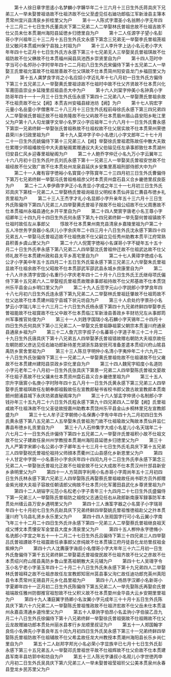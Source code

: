 <!-- { "loadSidebar": true } -->
　　第十人徐日章字思逺小名梦麟小字韡华年二十三六月十三日生外氏蒋具庆下兄弟三人一举未娶曽祖诰故不仕祖济故不仕父至虚见任右廸功郎临江军新淦县主簿本贯常州宜兴县清泉乡折桂里父为户
　　第十一人陈式字潜圣小名翁黙小字无年四十三二月二十七日生外氏董具庆下第二兄弟二人二举娶林氏曽祖忠故不仕祖吉故不仕父员未仕本贯潮州海阳县延徳乡归徳里自为户
　　第十二人任源字子望小名彭哥小字兴祖年三十三二月十五日生外氏文永感下第念三兄弟无一举娶李氏曽祖箎祖旦父敏问本贯威州保宁县独上村祖为户
　　第十三人李升字上达小名元老小字大年年四十七正月十七日生外氏方永感下第三十七兄弟无人三举娶吴氏曽祖琪故不仕祖防故不仕父楙故不仕本贯福州闽县凤池西乡崇贤里自为户
　　第十四人范时中字当可小名夘孙小字时举年四十二二月初八日生外氏宋偏侍下第十五兄弟二人一举娶王氏曽祖允富故不仕祖居善故不仕父琪故不仕本贯简州阳安县龙门乡福田里父为户
　　第十五人龚梦良字肖之小名应奴小字近礼年十七八月初一日生外氏方偏侍下第三十五兄弟三人一举娶黄氏曽祖谅故不仕祖时中故不仕父齐贤故不仕本贯兴化军莆田县崇业乡延陵里叔祖县丞大中为户
　　第十六人刘棠字仲美小名钟真小字防哥年四十一十一月三十日生外氏伍永感下第四十二兄弟八人一举娶萧氏曽祖余故不仕祖贲故不仕父【阙】本贯吉州安福县緑池坊【阙】为户
　　第十七人钩宏字元量小名岳童小字僧惠年二十八三月十三日生外氏程前母徐氏永感下第三四兄弟四人二举娶侯氏曽祖迁故不仕祖务隆故不仕父屿故不仕本贯眉州眉山县安阳乡毗江里父为户第十八人勾龙骥字文举小名罗汉小字应祖年二十六八月十一日生外氏曹永感下第崇一兄弟终鲜一举娶张氏曽祖秩故不仕祖权故不仕父居实故不仕本贯荣州荣徳县荣川乡归政里祖为户
　　第十九人莫冲字子中小名徳儿小字文郎年二十七十月二十一日生外氏姚偏侍下第十三兄弟三人【阙】举娶徐氏曽祖君陈故任中散大夫致仕累赠少师祖襎故任中大夫直秘阁累赠通议大夫父伯镕见任左承事郎致仕本贯湖州归安县仁风乡迎春里祖秘阁为户
　　第二十人鲍乔字仲迁小名九万小字云翼年三十六八月初十日生外氏叶氏刘氏永感下第十一兄弟三人一举娶吴氏曽祖安世故不仕祖经故不仕父致广故不仕本贯处州龙泉县延庆乡安集里髙祖刑部侍郎大中为户
　　第二十一人雍有容字徳裕小名寳寳小字陈寳年二十三四月初三日生外氏曹偏侍下第万七兄弟终鲜一举娶冯氏曽祖格祖彦父时本贯资州盘石县义合乡畿徳里叔良臣为户
　　第二十二人李伊鼎字尹正小名贵显小字成之年三十一七月初三日生外氏邓具庆下第桂一兄弟二人二举娶杨氏曽祖询祖旦父明权本贯仙井监仁夀县布徳乡礼贡里祖为户
　　第二十三人王杰字才礼小名显郎小字升亲年五十三六月十三日生外氏陈偏侍下第四八兄弟三人四举娶黄氏曽祖子揆故不仕祖公绍故不仕父周惠故不仕本贯福州永福县通化乡开平里自为户
　　第二十四人樊賔字唐老小名王尊小字绍卿年三十四九月十四日生外氏何永感下第九十四兄弟终鲜一举先娶何曽祖镇故不仕祖时故任左从事郎父
　　惇故不仕本贯果州南充县清泉乡嘉陵里祖为户第二十五人冷世务字良器小名庆儿小字余庆年二十四三月十八日生外氏沈永感下第四十四兄弟五人一举娶马氏曽祖迈故不仕祖侁故不仕父嗣立见任秀州助教本贯平江府常熟县积善乡虞山里父为户
　　第二十六人倪寛字徳裕小名谋哥小字不疑年五十五十月二十日生外氏李永感下第八兄弟二人四举娶沈氏曽祖仲迁故不仕祖武达故不仕父师礼故不仕本贯建州政和县太平乡髙宅里自为户
　　第二十七人黄璋字徳成小名公才小字美中年五十五四月二十五日生外氏甯永感下第三兄弟三人六举娶朱氏曽祖显故不仕祖余故不仕父昭故不仕本贯邵武军邵武县永城乡庶康里自为户
　　第二十八人许氷清字安国小名重行小字庆老年四十二十月十八日生外氏王氏继母项氏偏侍下第十五兄弟六人二举娶程氏曽祖贯故赠承事郎祖持故不仕父邦基故不仕本贯饶州乐平县金山乡明口里父为户
　　第二十九人丘崈字元山小字説郎小字梦良年四十八七月初六日生外氏连永感下第九兄弟二人二举娶林氏曽祖廷肇故不仕祖筠故不仕父达故不仕本贯建州瓯宁县城下状元坊自为户
　　第三十人俞处约字景孙小名梦云小字瑞儿年三十六三月二十六日生外氏杨永感下第四十九兄弟终鲜四举娶李氏曽祖能故不仕祖寳故不仕父中故不仕本贯临江军新淦县善政乡丰财坊兄左从事郎筠州军事推官处俊为户
　　第三十一人刘韪字国瑞小名石麟小字天锡年二十四月十四日生外氏何具庆下第小三兄弟二人一举娶文氏曽祖静祖蒙父朝宗本贯潼川府通泉县通泉乡祖为户
　　第三十二人詹亢宗字叔子小名蕃哥小字道子年三十二十月二十九日生外氏唐具庆下第十八兄弟五人四举娶茅氏曽祖错故赠右朝防大夫祖京故任左朝防郎父彦达见任右廸功郎新待差充湖浙东路安抚司准备差遣本贯绍兴府山隂县禹防乡賔舍里祖为户
　　第三十三人陈旦字明仲小名清小字夷仲年二十六九月二十八日生外氏张偏侍下第三十一兄弟二人一举娶黄氏曽祖佐故不仕祖谌故不仕父雍故不仕本贯建州建阳县崇政乡崇化里自为户
　　第三十四人魏宪字昭度小名道防小字元老年二十八月初一日生外氏张具庆下第景一兄弟二人四举娶陈氏曽祖文晏故不仕祖子髙故不仕父骧未仕本贯资州盘石县义合乡畿徳里祖为户
　　第三十五人宗升字唐賔小名庚小字时陟年四十五八月十一日生外氏黄永感下第三兄弟三人四举娶李氏曽祖琪故任左朝奉郎祖毅故任左宣教郎秘书省校书郎父敦古故宣教郎本贯南劒州劒浦县城下永庆坊弟直秘阁庠为户
　　第三十六人邹孟字仲贤小名制郎小字钱孙年三十五九月二十六日生外氏程永感下第九十四兄弟四人二举娶【阙】氏曽祖咸故不仕祖洙故不仕父圣徒故授嘉州助教本贯饶州乐平县金山乡桐林里兄左宣教郎盛为户
　　第三十七人牟子正字朝倚小名保夀小字有中年四十九二月初四日生外氏黄永感下第八五兄弟二人五举娶朱氏曽祖尧门故不仕祖瑜故父陶故本贯仙井监仁夀县布徳乡礼贡里自为户
　　第三十八人石仲集字大成小名星儿小名天瑞年二十六七月二十一日生外氏许偏侍下第四十五兄弟二人一举娶许氏曽祖积小故不仕祖文故不仕父子建故任泉州州学教授本贯潮州海阳县延徳乡归徳里父为户
　　第三十九人严第字宋卿小名公弟小字子卿年五十七三月十七日生外氏毛具庆下第十五兄弟三人四举娶祝氏曽祖伦祖持父师顔本贯衢州江山县感化乡新恩里父为户
　　第四十人甘定中字居一小名善孙小字余庆年四十四闰九月十二日生外氏李永感下第念三兄弟二人一举娶张氏曽祖允正故不仕祖安故不仕父大成故不仕本贯汉州什邡县新安乡承明里父为户
　　第四十一人方简舆字利用小名赤哥小字周尚年五十三月初四日生外氏林永感下第六兄弟三人四举娶陈氏再娶蔡氏曽祖峻故任尚书职方员外郎赠金紫光禄大夫祖子容故任朝请郎父绚故不仕本贯兴化军莆田县武化乡尊贤里祖为户
　　第四十二人胡镕字元范小名松老小字子青年三十九四月二十七日生外氏盛偏侍下第一兄弟三人一举娶陈氏曽祖防之祖傥父志通见任右从政郎新南康军録事防军本贯处州缙云县万安乡遇明里父为户
　　第四十三人谯筌字器之小名寳子小字瑞哥年四十七十月初七日生外氏赵具庆下兄弟终鲜四举娶姚氏曽祖惟徳祖赴父之抃本贯潼川府飞乌县礼贤乡永乐里父为户
　　第四十四人张观国字行可小名云翼小字南飞年三十十二月二十四日生外氏许永感下第四一兄弟三人二举娶蔡氏曽祖继良祖天成父博文本贯懐安军金堂县大度乡清泉里父为户
　　第四十五人栁仲永字徳脩小名诜郎小字宜之年五十一十二月二十七日生外氏吕偏侍下第三十四兄弟三人四举娶吕氏曽祖諲故不仕祖震故任承事郎父彦纯故不仕本贯镇江府丹徒县化龙坊曽叔祖金紫绅为户
　　第四十六人沈夀康字诲叔小名僧哥小字大年年三十六二月初一日生外氏詹偏侍下第千五兄弟终鲜二举娶葛氏曽祖俊民故不仕祖齐故不仕父之彦故不仕本贯绍兴府山隂县禹防乡鲁山里髙祖朝散大夫元辅为户
　　第四十七人吴璹字令玉小名宁老小字圣玉年四十二十月二十八日生外氏朱永感下第十九兄弟四人二举娶林氏曽祖释之故不仕祖彦故任左宣教郎知宻州莒县事父洵仁故任迪功郎充英州真阳县令本贯常州无锡县开元乡化昌里祖为户
　　第四十八人杨昂字汉卿小名新哥小字夏卿年四十一正月初二日生外氏陈偏侍下第五兄弟二人一举先娶陈氏再娶俞氏曽祖端故任雅州防御推官祖恕故不仕父积义故不仕本贯婺州金华县大云乡安期里曽祖为户
　　第四十九人潘庭翼字扬卿小名汝翼小字元成年三十十月十五日生外氏陈具庆下第六十六兄弟二人一举娶陈氏曽祖惟政故不仕祖济宏故不仕父岳未仕本贯温州永嘉县清通乡邉怜里父为户
　　第五十人章驹字伯昂小名孟驹小字伯骏乙丑九月二十八日生外氏徐偏侍下第十八兄弟终鲜一举娶徐氏曽祖弼故不仕祖赐故不仕父云龙故赠廸功郎本贯处州丽水县孝行乡龙顺里叔证为户
　　第五十一人郑国翰字良佐小名佛先小字善良年五十闰九月初四日生外氏吴永感下第三十一兄弟终鲜四举娶陈氏曽祖防故不仕祖辅故不仕父希孟故任龙大州教授本贯潮州海阳县长乐乡尚仁里自为户
　　第五十二人赵邦字邦光小名必荣小字显族辛已七月十七日生外氏彭永感下第三十五兄弟五人一举娶邓氏曽祖世平故不仕祖辉故不仕父俞故不仕本贯建昌军南丰县坊郭中和坊自为户
　　第五十三人陈光字谦叔小名观儿小字世徳丙申六月初二日生外氏吴具庆下第六兄弟三人一举未娶曽祖莹祖玠父公美本贯泉州永春县登龙乡民苏里父为户
